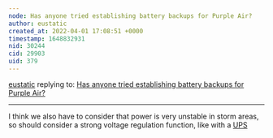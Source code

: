 ```yaml
---
node: Has anyone tried establishing battery backups for Purple Air?
author: eustatic
created_at: 2022-04-01 17:08:51 +0000
timestamp: 1648832931
nid: 30244
cid: 29903
uid: 379
---
```




[eustatic](../profile/eustatic) replying to: [Has anyone tried establishing battery backups for Purple Air?](../notes/eustatic/04-01-2022/has-anyone-tried-establishing-battery-backups-for-purple-air)

----
I think we also have to consider that power is very unstable in storm areas, so should consider a strong voltage regulation function, like with a [UPS](https://www.newegg.com/apc-be550g-4-x-nema-5-15r-4-x-nema-5-15r/p/N82E16842101343?Description=ups%20apc&cm_re=ups_apc-_-42-101-343-_-Product)